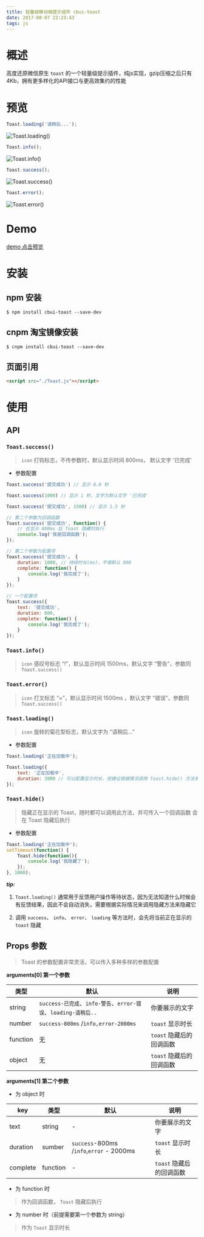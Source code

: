 ```yaml
---
title: 轻量级移动端提示组件 cbui-toast
date: 2017-08-07 22:23:43
tags: js
---
```

# 概述

高度还原微信原生 `toast` 的一个轻量级提示插件，纯js实现，gzip压缩之后只有4Kb，拥有更多样化的API接口与更高效集约的性能

# 预览
```js
Toast.loading('请稍后...');
```
![Toast.loading()](screenshot/1.png) 

```js
Toast.info();
```
![Toast.info()](screenshot/2.png) 

```js
Toast.success();
```
![Toast.success()](screenshot/3.png) 

```js
Toast.error();
```
![Toast.error()](screenshot/4.png)

# Demo
[demo 点击预览](https://yishibakaien.github.io/cbui-toast/build/)

# 安装
## npm 安装
```shell
$ npm install cbui-toast --save-dev
```
## cnpm 淘宝镜像安装
```shell
$ cnpm install cbui-toast --save-dev
```
## 页面引用 
```html
<script src="./Toast.js"></script>
```
# 使用 
## API
### `Toast.success() `

> `icon` 打钩标志，不传参数时，默认显示时间 800ms， 默认文字 '已完成'

- 参数配置

```js
Toast.success('提交成功') // 显示 0.8 秒

Toast.success(1000) // 显示 1 秒，文字为默认文字 '已完成'

Toast.success('提交成功', 1500) // 显示 1.5 秒

// 第二个参数为回调函数
Toast.success('提交成功', function() {
    // 在显示 800ms 后 Toast 隐藏时执行
    console.log('我是回调函数');
});

// 第二个参数为配置项
Toast.success('提交成功'， {
    duration: 1000, // 持续时长(ms)，不填默认 800
    complete: function() {
        console.log('我完成了');
    }
});

// 一个配置项
Toast.success({
    text: '提交成功',
    duration: 600,
    complete: function() {
        console.log('我完成了');
    }
});

```
### `Toast.info()`
> `icon` 感叹号标志 “!”，默认显示时间 1500ms，默认文字 “警告”，参数同 `Toast.success()`

### `Toast.error()`
> `icon` 打叉标志 “×”，默认显示时间 1500ms ，默认文字 “错误”，参数同 `Toast.success()`

### `Toast.loading()`
> `icon` 旋转的菊花型标志，默认文字为 “请稍后...”

- 参数配置

```js
Toast.loading('正在加载中');

Toast.loading({
    text: '正在加载中',
    duration: 3000 // 可以配置显示时长，但建议根据情况调用 Toast.hide() 方法来隐藏
});
```

### `Toast.hide()`
> 隐藏正在显示的 Toast，随时都可以调用此方法，并可传入一个回调函数 会在 Toast 隐藏后执行

- 参数配置

```js
Toast.loading('正在加载中');
setTimeout(function() {
    Toast.hide(function(){
        console.log('我隐藏了');
    });
}, 1000);
```
_**tip:**_

1. `Toast.loading()` 通常用于反馈用户操作等待状态，因为无法知道什么时候会有反馈结果，因此不会自动消失，需要根据实际情况来调用隐藏方法来隐藏它

2. 调用 `success`、 `info`、 `error`、 `loading` 等方法时，会先将当前正在显示的 `toast` 隐藏


## Props 参数

> Toast 的参数配置非常灵活，可以传入多种多样的参数配置

**arguments[0] 第一个参数**

| 类型 | 默认 | 说明 |
| ---------------- | --------------- | ------------------------------------------|
| string | `success-已完成`、`info-警告`、`error-错误`、`loading-请稍后..` | 你要展示的文字 |
| number |`success-800ms` /`info,error-2000ms` | `toast` 显示时长 |
| function | 无 | `toast` 隐藏后的回调函数 |
| object | 无 | `toast` 隐藏后的回调函数 |


**arguments[1] 第二个参数**

- 为 object 时

| key | 类型 | 默认 | 说明 |
| ----------------| ---------------- | ---------------| ------------------------------------------|
| text | string | - | 你要展示的文字 |
| duration | sumber | `success`-800ms /`info`,`error` - 2000ms | `toast` 显示时长 |
| complete | function | - | `toast` 隐藏后的回调函数 |


- 为 function 时
> 作为回调函数， `Toast` 隐藏后执行

- 为 number 时（前提需要第一个参数为 string）
> 作为 `Toast` 显示时长
